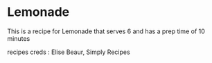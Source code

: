 # Lemonade 
This is a recipe for Lemonade that serves 6 
    and has a prep time of 10 minutes
    
 recipes creds : Elise Beaur, Simply Recipes